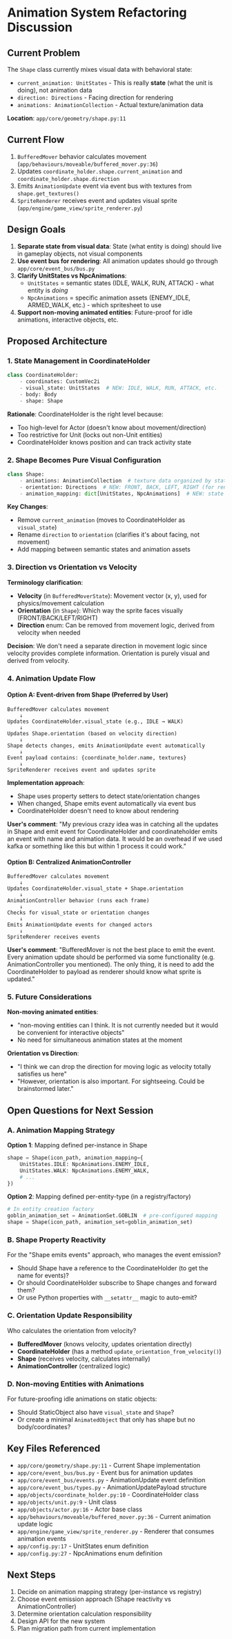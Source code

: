 # Animation System Refactoring Discussion

## Current Problem

The `Shape` class currently mixes visual data with behavioral state:
- `current_animation: UnitStates` - This is really **state** (what the unit is doing), not animation data
- `direction: Directions` - Facing direction for rendering
- `animations: AnimationCollection` - Actual texture/animation data

**Location**: `app/core/geometry/shape.py:11`

## Current Flow

1. `BufferedMover` behavior calculates movement (`app/behaviours/moveable/buffered_mover.py:36`)
2. Updates `coordinate_holder.shape.current_animation` and `coordinate_holder.shape.direction`
3. Emits `AnimationUpdate` event via event bus with textures from `shape.get_textures()`
4. `SpriteRenderer` receives event and updates visual sprite (`app/engine/game_view/sprite_renderer.py`)

## Design Goals

1. **Separate state from visual data**: State (what entity is doing) should live in gameplay objects, not visual components
2. **Use event bus for rendering**: All animation updates should go through `app/core/event_bus/bus.py`
3. **Clarify UnitStates vs NpcAnimations**:
   - `UnitStates` = semantic states (IDLE, WALK, RUN, ATTACK) - what entity is *doing*
   - `NpcAnimations` = specific animation assets (ENEMY_IDLE, ARMED_WALK, etc.) - which spritesheet to use
4. **Support non-moving animated entities**: Future-proof for idle animations, interactive objects, etc.

## Proposed Architecture

### 1. State Management in CoordinateHolder

```python
class CoordinateHolder:
    - coordinates: CustomVec2i
    - visual_state: UnitStates  # NEW: IDLE, WALK, RUN, ATTACK, etc.
    - body: Body
    - shape: Shape
```

**Rationale**: CoordinateHolder is the right level because:
- Too high-level for Actor (doesn't know about movement/direction)
- Too restrictive for Unit (locks out non-Unit entities)
- CoordinateHolder knows position and can track activity state

### 2. Shape Becomes Pure Visual Configuration

```python
class Shape:
    - animations: AnimationCollection  # texture data organized by state+orientation
    - orientation: Directions  # NEW: FRONT, BACK, LEFT, RIGHT (for rendering)
    - animation_mapping: dict[UnitStates, NpcAnimations]  # NEW: state → animation data
```

**Key Changes**:
- Remove `current_animation` (moves to CoordinateHolder as `visual_state`)
- Rename `direction` to `orientation` (clarifies it's about facing, not movement)
- Add mapping between semantic states and animation assets

### 3. Direction vs Orientation vs Velocity

**Terminology clarification**:
- **Velocity** (in `BufferedMoverState`): Movement vector (x, y), used for physics/movement calculation
- **Orientation** (in `Shape`): Which way the sprite faces visually (FRONT/BACK/LEFT/RIGHT)
- **Direction** enum: Can be removed from movement logic, derived from velocity when needed

**Decision**: We don't need a separate direction in movement logic since velocity provides complete information. Orientation is purely visual and derived from velocity.

### 4. Animation Update Flow

#### Option A: Event-driven from Shape (Preferred by User)

```
BufferedMover calculates movement
    ↓
Updates CoordinateHolder.visual_state (e.g., IDLE → WALK)
    ↓
Updates Shape.orientation (based on velocity direction)
    ↓
Shape detects changes, emits AnimationUpdate event automatically
    ↓
Event payload contains: {coordinate_holder.name, textures}
    ↓
SpriteRenderer receives event and updates sprite
```

**Implementation approach**:
- Shape uses property setters to detect state/orientation changes
- When changed, Shape emits event automatically via event bus
- CoordinateHolder doesn't need to know about rendering

**User's comment**: "My previous crazy idea was in catching all the updates in Shape and emit event for CoordinateHolder and coordinateholder emits an event with name and animation data. It would be an overhead if we used kafka or something like this but within 1 process it could work."

#### Option B: Centralized AnimationController

```
BufferedMover calculates movement
    ↓
Updates CoordinateHolder.visual_state + Shape.orientation
    ↓
AnimationController behavior (runs each frame)
    ↓
Checks for visual_state or orientation changes
    ↓
Emits AnimationUpdate events for changed actors
    ↓
SpriteRenderer receives events
```

**User's comment**: "BufferedMover is not the best place to emit the event. Every animation update should be performed via some functionality (e.g. AnimationController you mentioned). The only thing, it is need to add the CoordinateHolder to payload as renderer should know what sprite is updated."

### 5. Future Considerations

**Non-moving animated entities**:
- "non-moving entities can I think. It is not currently needed but it would be convenient for interactive objects"
- No need for simultaneous animation states at the moment

**Orientation vs Direction**:
- "I think we can drop the direction for moving logic as velocity totally satisfies us here"
- "However, orientation is also important. For sightseeing. Could be brainstormed later."

## Open Questions for Next Session

### A. Animation Mapping Strategy

**Option 1**: Mapping defined per-instance in Shape
```python
shape = Shape(icon_path, animation_mapping={
    UnitStates.IDLE: NpcAnimations.ENEMY_IDLE,
    UnitStates.WALK: NpcAnimations.ENEMY_WALK,
    # ...
})
```

**Option 2**: Mapping defined per-entity-type (in a registry/factory)
```python
# In entity creation factory
goblin_animation_set = AnimationSet.GOBLIN  # pre-configured mapping
shape = Shape(icon_path, animation_set=goblin_animation_set)
```

### B. Shape Property Reactivity

For the "Shape emits events" approach, who manages the event emission?
- Should Shape have a reference to the CoordinateHolder (to get the name for events)?
- Or should CoordinateHolder subscribe to Shape changes and forward them?
- Or use Python properties with `__setattr__` magic to auto-emit?

### C. Orientation Update Responsibility

Who calculates the orientation from velocity?
- **BufferedMover** (knows velocity, updates orientation directly)
- **CoordinateHolder** (has a method `update_orientation_from_velocity()`)
- **Shape** (receives velocity, calculates internally)
- **AnimationController** (centralized logic)

### D. Non-moving Entities with Animations

For future-proofing idle animations on static objects:
- Should StaticObject also have `visual_state` and `Shape`?
- Or create a minimal `AnimatedObject` that only has shape but no body/coordinates?

## Key Files Referenced

- `app/core/geometry/shape.py:11` - Current Shape implementation
- `app/core/event_bus/bus.py` - Event bus for animation updates
- `app/core/event_bus/events.py` - AnimationUpdate event definition
- `app/core/event_bus/types.py` - AnimationUpdatePayload structure
- `app/objects/coordinate_holder.py:10` - CoordinateHolder class
- `app/objects/unit.py:9` - Unit class
- `app/objects/actor.py:16` - Actor base class
- `app/behaviours/moveable/buffered_mover.py:36` - Current animation update logic
- `app/engine/game_view/sprite_renderer.py` - Renderer that consumes animation events
- `app/config.py:17` - UnitStates enum definition
- `app/config.py:27` - NpcAnimations enum definition

## Next Steps

1. Decide on animation mapping strategy (per-instance vs registry)
2. Choose event emission approach (Shape reactivity vs AnimationController)
3. Determine orientation calculation responsibility
4. Design API for the new system
5. Plan migration path from current implementation